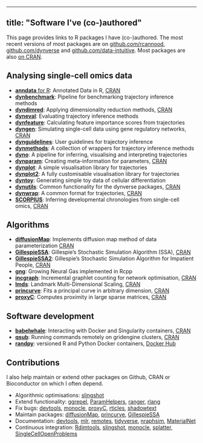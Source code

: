 
---
title: "Software I've (co-)authored"
--- 

This page provides links to R packages I have (co-)authored. The most recent versions of most packages are on [github.com/rcannood](https://github.com/rcannood/), [github.com/dynverse](https://github.com/dynverse/) and [github.com/data-intuitive](https://github.com/data-intuitive/). Most packages are also [on CRAN](https://cran.rstudio.com).

## Analysing single-cell omics data

* [**anndata** for R](https://github.com/rcannood/anndata): Annotated Data in R, [CRAN](https://cran.r-project.org/package=anndata)
* [**dynbenchmark**](https://github.com/dynverse/dynbenchmark): Pipeline for benchmarking trajectory inference methods
* [**dyndimred**](https://github.com/dynverse/dyndimred): Applying dimensionality reduction methods, [CRAN](https://cran.r-project.org/package=dyndimred)
* [**dyneval**](https://github.com/dynverse/dyneval): Evaluating trajectory inference methods
* [**dynfeature**](https://github.com/dynverse/dynfeature): Calculating feature importance scores from trajectories
* [**dyngen**](https://github.com/dynverse/dyngen): Simulating single-cell data using gene regulatory networks, [CRAN](https://cran.r-project.org/package=dyngen)
* [**dynguidelines**](https://github.com/dynverse/dynguidelines): User guidelines for trajectory inference
* [**dynmethods**](https://github.com/dynverse/dynmethods): A collection of wrappers for trajectory inference methods
* [**dyno**](https://github.com/dynverse/dyno): A pipeline for inferring, visualising and interpreting trajectories
* [**dynparam**](https://github.com/dynverse/dynparam): Creating meta-information for parameters, [CRAN](https://cran.r-project.org/package=dynparam)
* [**dynplot**](https://github.com/dynverse/dynplot): A simple visualisation library for trajectories
* [**dynplot2**](https://github.com/dynverse/dynplot2): A fully customisable visualisation library for trajectories
* [**dyntoy**](https://github.com/dynverse/dyntoy): Generating simple toy data of cellular differentiation
* [**dynutils**](https://github.com/dynverse/dynutils): Common functionality for the dynverse packages, [CRAN](https://cran.r-project.org/package=dynutils)
* [**dynwrap**](https://github.com/dynverse/dynwrap): A common format for trajectories, [CRAN](https://cran.r-project.org/package=dynwrap)
* [**SCORPIUS**](https://github.com/rcannood/SCORPIUS): Inferring developmental chronologies from single-cell omics, [CRAN](https://cran.r-project.org/package=SCORPIUS)

## Algorithms

* [**diffusionMap**](https://github.com/rcannood/diffusionMap): Implements diffusion map method of data parameterization [CRAN](https://cran.r-project.org/package=diffusionMap)
* [**GillespieSSA**](https://github.com/rcannood/GillespieSSA): Gillespie’s Stochastic Simulation Algorithm (SSA), [CRAN](https://cran.r-project.org/package=GillespieSSA)
* [**GillespieSSA2**](https://github.com/rcannood/GillespieSSA2): Gillespie’s Stochastic Simulation Algorithm for Impatient People, [CRAN](https://cran.r-project.org/package=GillespieSSA2)
* [**gng**](https://github.com/rcannood/gng): Growing Neural Gas implemented in Rcpp
* [**incgraph**](https://github.com/rcannood/incgraph): Incremental graphlet counting for network optimisation, [CRAN](https://cran.r-project.org/package=incgraph)
* [**lmds**](https://github.com/dynverse/lmds): Landmark Multi-Dimensional Scaling, [CRAN](https://cran.r-project.org/package=lmds)
* [**princurve**](https://github.com/rcannood/princurve): Fits a principal curve in arbitrary dimension, [CRAN](https://cran.r-project.org/package=princurve)
* [**proxyC**](https://github.com/koheiw/proxyC): Computes proximity in large sparse matrices, [CRAN](https://cran.r-project.org/package=proxyC)


## Software development

* [**babelwhale**](https://github.com/dynverse/babelwhale): Interacting with Docker and Singularity containers, [CRAN](https://cran.r-project.org/package=babelwhale)
* [**qsub**](https://github.com/rcannood/qsub): Running commands remotely on gridengine clusters, [CRAN](https://cran.r-project.org/package=qsub)
* [**randpy**](https://github.com/data-intuitive/randpy): versioned R and Python Docker containers, [Docker Hub](https://hub.docker.com/r/dataintuitive/randpy)

## Contributions
I also help maintain or extend other packages on Github, CRAN or Bioconductor on which I often depend.

* Algorithmic optimisations: [slingshot](https://www.bioconductor.org/packages/slingshot)
* Extend   functionality: [ggrepel](https://cran.r-project.org/package=ggrepel), [ParamHelpers](https://cran.r-project.org/package=ParamHelpers), [ranger](https://cran.r-project.org/package=ranger), [rlang](https://cran.r-project.org/package=rlang)
* Fix bugs: [devtools](https://cran.r-project.org/package=devtools), [monocle](https://www.bioconductor.org/packages/monocle), [proxyC](https://cran.r-project.org/package=proxyC), [rticles](https://cran.r-project.org/package=rticles), [shadowtext](https://cran.r-project.org/package=shadowtext)
* Maintain packages: [diffusionMap](https://cran.r-project.org/package=diffusionMap), [princurve](https://cran.r-project.org/package=princurve), [GillespieSSA](https://cran.r-project.org/package=GillespieSSA)
* Documentation: [devtools](https://cran.r-project.org/package=devtools), [mlr](https://cran.r-project.org/package=mlr), [remotes](https://cran.r-project.org/package=remotes), [tidyverse](https://cran.r-project.org/package=tidyverse), [ŋraphsim](https://CRAN.R-project.org/package=graphsim), [MaterialNet](https://github.com/TRI-AMDD/materialnet)
* Continuous integration: [Rdimtools](https://cran.r-project.org/package=Rdimtools), [slingshot](https://www.bioconductor.org/packages/slingshot), [monocle](https://www.bioconductor.org/packages/monocle), [splatter](https://www.bioconductor.org/packages/splatter), [SingleCellOpenProblems](https://github.com/singlecellopenproblems/SingleCellOpenProblems)
